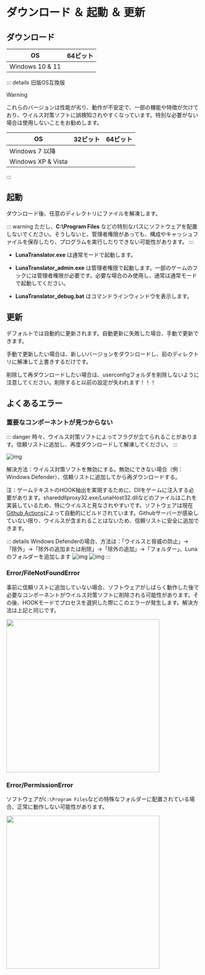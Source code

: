 # ダウンロード ＆ 起動 ＆ 更新

## ダウンロード

| OS | 64ビット |
| - | - |
| Windows 10 & 11 | <downloadbtn href="https://lunatranslator.org/Resource/DownloadLuna/x64_win10?doc=1"/> |

::: details 旧版OS互換版  

>[!WARNING]  
これらのバージョンは性能が劣り、動作が不安定で、一部の機能や特徴が欠けており、ウイルス対策ソフトに誤検知されやすくなっています。特別な必要がない場合は使用しないことをお勧めします。

| OS | 32ビット | 64ビット |
| - | - | - |
| Windows 7 以降 | <downloadbtn href="https://lunatranslator.org/Resource/DownloadLuna/x86_win7?doc=1"/> | <downloadbtn href="https://lunatranslator.org/Resource/DownloadLuna/x64_win7?doc=1"/> |
| Windows XP & Vista | <downloadbtn href="https://lunatranslator.org/Resource/DownloadLuna/x86_winxp?doc=1"/> | |

:::

## 起動

ダウンロード後、任意のディレクトリにファイルを解凍します。

::: warning
ただし、**C:\Program Files** などの特別なパスにソフトウェアを配置しないでください。そうしないと、管理者権限があっても、構成やキャッシュファイルを保存したり、プログラムを実行したりできない可能性があります。
:::

- **LunaTranslator.exe** は通常モードで起動します。

- **LunaTranslator_admin.exe** は管理者権限で起動します。一部のゲームのフックには管理者権限が必要です。必要な場合のみ使用し、通常は通常モードで起動してください。

- **LunaTranslator_debug.bat** はコマンドラインウィンドウを表示します。

## 更新

デフォルトでは自動的に更新されます。自動更新に失敗した場合、手動で更新できます。

手動で更新したい場合は、新しいバージョンをダウンロードし、前のディレクトリに解凍して上書きするだけです。

削除して再ダウンロードしたい場合は、userconfigフォルダを削除しないように注意してください。削除すると以前の設定が失われます！！！

## よくあるエラー

### 重要なコンポーネントが見つからない

::: danger
時々、ウイルス対策ソフトによってフラグが立てられることがあります。信頼リストに追加し、再度ダウンロードして解凍してください。
:::

![img](https://image.lunatranslator.org/zh/cantstart/2.jpg) 

解決方法：ウイルス対策ソフトを無効にする。無効にできない場合（例：Windows Defender）、信頼リストに追加してから再ダウンロードする。

注：ゲームテキストのHOOK抽出を実現するために、Dllをゲームに注入する必要があります。shareddllproxy32.exe/LunaHost32.dllなどのファイルはこれを実装しているため、特にウイルスと見なされやすいです。ソフトウェアは現在[Github Actions](https://github.com/HIllya51/LunaTranslator/actions)によって自動的にビルドされています。Githubサーバーが感染していない限り、ウイルスが含まれることはないため、信頼リストに安全に追加できます。

::: details Windows Defenderの場合、方法は：「ウイルスと脅威の防止」->「除外」->「除外の追加または削除」->「除外の追加」->「フォルダー」、Lunaのフォルダーを追加します
![img](https://image.lunatranslator.org/zh/cantstart/4.png) 
![img](https://image.lunatranslator.org/zh/cantstart/3.png) 
::: 

### Error/FileNotFoundError

事前に信頼リストに追加していない場合、ソフトウェアがしばらく動作した後で必要なコンポーネントがウイルス対策ソフトに削除される可能性があります。その後、HOOKモードでプロセスを選択した際にこのエラーが発生します。解決方法は上記と同じです。

<img src="https://image.lunatranslator.org/zh/notfound.png" width=400>

### Error/PermissionError

ソフトウェアが`C:\Program Files`などの特殊なフォルダーに配置されている場合、正常に動作しない可能性があります。

<img src="https://image.lunatranslator.org/zh/cantstart/6.png" width=400>
